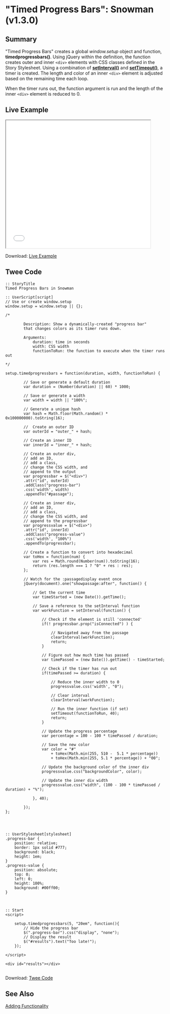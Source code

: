 # "Timed Progress Bars": Snowman (v1.3.0)

## Summary

"Timed Progress Bars" creates a global *window.setup* object and function, **timedprogressbars()**. Using jQuery within the definition, the function creates outer and inner `<div>` elements with CSS classes defined in the Story Stylesheet. Using a combination of **[setInterval()](https://developer.mozilla.org/en-US/docs/Web/API/WindowOrWorkerGlobalScope/setInterval)** and **[setTimeout()](https://developer.mozilla.org/en-US/docs/Web/API/WindowOrWorkerGlobalScope/setTimeout)**, a timer is created. The length and color of an inner `<div>` element is adjusted based on the remaining time each loop.

When the timer runs out, the function argument is run and the length of the inner `<div>` element is reduced to 0.

## Live Example

<section>
<iframe src="snowman_timed_progress_bars_example.html" height=400 width=90%></iframe>

Download: <a href="snowman_timed_progress_bars_example.html" target="_blank">Live Example</a>
</section>

## Twee Code

```twee
:: StoryTitle
Timed Progress Bars in Snowman

:: UserScript[script]
// Use or create window.setup
window.setup = window.setup || {};

/*
		
		Description: Show a dynamically-created "progress bar" 
		that changes colors as its timer runs down.
		
		Arguments:
			duration: time in seconds
			width: CSS width
			functionToRun: the function to execute when the timer runs out
		
*/

setup.timedprogressbars = function(duration, width, functionToRun) {
	
		// Save or generate a default duration
		var duration = (Number(duration) || 60) * 1000;
		
		// Save or generate a width
		var width = width || "100%";
		
		// Generate a unique hash
		var hash = Math.floor(Math.random() * 0x100000000).toString(16);
		
		//  Create an outer ID
		var outerId = "outer_" + hash;
		
		// Create an inner ID
		var innerId = "inner_" + hash;
		
		// Create an outer div, 
		// add an ID,
		// add a class,
		// change the CSS width, and
		// append to the output
		var progressbar = $("<div>")
		.attr("id", outerId)
		.addClass("progress-bar")
		.css('width', width)
		.appendTo("#passage");
		
		// Create an inner div,
		// add an ID,
		// add a class,
		// change the CSS width, and
		// append to the progressbar
		var progressvalue = $("<div>")
		.attr("id", innerId)
		.addClass("progress-value")
		.css('width', "100%")
		.appendTo(progressbar);
		
		// Create a function to convert into hexadecimal
		var toHex = function(num) {
			var res = Math.round(Number(num)).toString(16);
			return (res.length === 1 ? "0" + res : res);
		};
		
		// Watch for the :passagedisplay event once
		jQuery(document).one("showpassage:after", function() {
			
			// Get the current time
			var timeStarted = (new Date()).getTime();
			
			// Save a reference to the setInterval function
			var workFunction = setInterval(function() {
				
				// Check if the element is still 'connected'
				if(! progressbar.prop("isConnected") ) {
					
					// Navigated away from the passage
					clearInterval(workFunction);
					return;
				}
				
				// Figure out how much time has passed
				var timePassed = (new Date()).getTime() - timeStarted;
				
				// Check if the timer has run out
				if(timePassed >= duration) {
					
					// Reduce the inner width to 0
					progressvalue.css('width', "0");
					
					// Clear interval
					clearInterval(workFunction);
					
					// Run the inner function (if set)
					setTimeout(functionToRun, 40);
					return;
				}
				
				// Update the progress percentage
				var percentage = 100 - 100 * timePassed / duration;
				
				// Save the new color
				var color = "#"
					+ toHex(Math.min(255, 510 -  5.1 * percentage))
					+ toHex(Math.min(255, 5.1 * percentage)) + "00";
				
				// Update the background color of the inner div
				progressvalue.css("backgroundColor", color);
				
				// Update the inner div width
				progressvalue.css("width", (100 - 100 * timePassed / duration) + "%");
				
			}, 40);
			
		});
};




:: UserStylesheet[stylesheet]
.progress-bar {
	position: relative;
	border: 1px solid #777;
	background: black;
	height: 1em;
}
.progress-value {
	position: absolute;
	top: 0;
	left: 0;
	height: 100%;
	background: #00ff00;
}



:: Start
<script>

	setup.timedprogressbars(5, "20em", function(){
		// Hide the progress bar
		$(".progress-bar").css("display", "none");
		// Display the result
		$("#results").text("Too late!");
	});

</script>

<div id="results"></div>


```

Download: <a href="snowman_timed_progress_bars_twee.txt" target="_blank">Twee Code</a>

## See Also

[Adding Functionality](../../addingfunctionality/snowman/snowman_adding_functionality.md)
